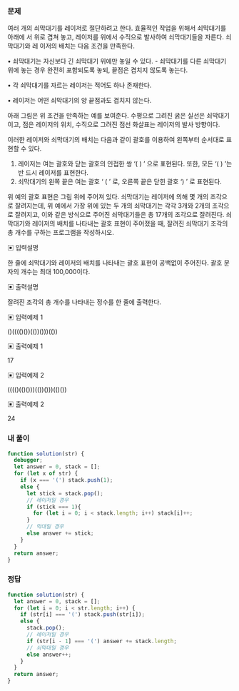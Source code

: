### 문제
여러 개의 쇠막대기를 레이저로 절단하려고 한다. 효율적인 작업을 위해서 쇠막대기를 아래에 서 위로 겹쳐 놓고, 레이저를 위에서 수직으로 발사하여 쇠막대기들을 자른다. 쇠막대기와 레 이저의 배치는 다음 조건을 만족한다.

• 쇠막대기는 자신보다 긴 쇠막대기 위에만 놓일 수 있다. - 쇠막대기를 다른 쇠막대기 위에 놓는 경우 완전히 포함되도록 놓되, 끝점은 겹치지 않도록 놓는다.

• 각 쇠막대기를 자르는 레이저는 적어도 하나 존재한다.

• 레이저는 어떤 쇠막대기의 양 끝점과도 겹치지 않는다.

아래 그림은 위 조건을 만족하는 예를 보여준다. 수평으로 그려진 굵은 실선은 쇠막대기이고, 점은 레이저의 위치, 수직으로 그려진 점선 화살표는 레이저의 발사 방향이다.

이러한 레이저와 쇠막대기의 배치는 다음과 같이 괄호를 이용하여 왼쪽부터 순서대로 표현할 수 있다.

1. 레이저는 여는 괄호와 닫는 괄호의 인접한 쌍 ‘( ) ’ 으로 표현된다. 또한, 모든 ‘( ) ’는 반 드시 레이저를 표현한다.
2. 쇠막대기의 왼쪽 끝은 여는 괄호 ‘ ( ’ 로, 오른쪽 끝은 닫힌 괄호 ‘) ’ 로 표현된다.

위 예의 괄호 표현은 그림 위에 주어져 있다.
쇠막대기는 레이저에 의해 몇 개의 조각으로 잘려지는데, 위 예에서 가장 위에 있는 두 개의 쇠막대기는 각각 3개와 2개의 조각으로 잘려지고, 이와 같은 방식으로 주어진 쇠막대기들은 총 17개의 조각으로 잘려진다.
쇠막대기와 레이저의 배치를 나타내는 괄호 표현이 주어졌을 때, 잘려진 쇠막대기 조각의 총 개수를 구하는 프로그램을 작성하시오.

▣ 입력설명

한 줄에 쇠막대기와 레이저의 배치를 나타내는 괄호 표현이 공백없이 주어진다. 괄호 문자의 개수는 최대 100,000이다.

▣ 출력설명

잘려진 조각의 총 개수를 나타내는 정수를 한 줄에 출력한다.

▣ 입력예제 1 

()(((()())(())()))(())

▣ 출력예제 1 

17

▣ 입력예제 2 

(((()(()()))(())()))(()())

▣ 출력예제 2

24


### 내 풀이
```js
function solution(str) {
  debugger;
  let answer = 0, stack = [];
  for (let x of str) {
    if (x === '(') stack.push(1);
    else {
      let stick = stack.pop();
      // 레이저일 경우
      if (stick === 1){
        for (let i = 0; i < stack.length; i++) stack[i]++;
      }
      // 막대일 경우
      else answer += stick;
    }
  }
  return answer;
}
```

### 정답
```js
function solution(str) {
  let answer = 0, stack = [];
  for (let i = 0; i < str.length; i++) {
    if (str[i] === '(') stack.push(str[i]);
    else {
      stack.pop();
      // 레이저일 경우
      if (str[i - 1] === '(') answer += stack.length;
      // 쇠막대일 경우
      else answer++;
    }
  }
  return answer;
}
```
